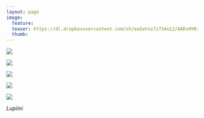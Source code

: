 ```yaml
---
layout: page
image:
  feature:
  teaser: https://dl.dropboxusercontent.com/sh/ea1wtnz7z734o12/AADvHYRzYH0JK38L8A8DdZjSa/luontokuvat/kes%C3%A4/2/DSC31820-245px.jpg
  thumb:
---
```


[![](https://dl.dropboxusercontent.com/sh/ea1wtnz7z734o12/AACa4j69m7SjCv3rJr6kDccGa/luontokuvat/kes%C3%A4/2/DSC31803-800px.jpg)](https://dl.dropboxusercontent.com/sh/ea1wtnz7z734o12/AAB29QH3X9f3NLzp1mAcctOWa/luontokuvat/kes%C3%A4/2/DSC31803.jpg)

[![](https://dl.dropboxusercontent.com/sh/ea1wtnz7z734o12/AAC9mOgY9kGqZSAxBfxHrDhKa/luontokuvat/kes%C3%A4/2/DSC31820-800px.jpg)](https://dl.dropboxusercontent.com/sh/ea1wtnz7z734o12/AAD2T4IvxlZBaPP8jXAY02_ha/luontokuvat/kes%C3%A4/2/DSC31820.jpg)

[![](https://dl.dropboxusercontent.com/sh/ea1wtnz7z734o12/AAAaSM4g83vUGBptN5atbCgma/luontokuvat/kes%C3%A4/2/DSC31824-800px.jpg)](https://dl.dropboxusercontent.com/sh/ea1wtnz7z734o12/AADbjFOxui9-X8AWZxs8gzqVa/luontokuvat/kes%C3%A4/2/DSC31824.jpg)

[![](https://dl.dropboxusercontent.com/sh/ea1wtnz7z734o12/AACRl3Y_ePOvfKWl4NJED2rfa/luontokuvat/kes%C3%A4/2/DSC31837-800px.jpg)](https://dl.dropboxusercontent.com/sh/ea1wtnz7z734o12/AABWZdsnyHmMpRQ27QOazIT2a/luontokuvat/kes%C3%A4/2/DSC31837.jpg)

[![](https://dl.dropboxusercontent.com/sh/ea1wtnz7z734o12/AAB2hKKTYAa2WC7B7yyXXAyla/luontokuvat/kes%C3%A4/2/DSC31841-800px.jpg)](https://dl.dropboxusercontent.com/sh/ea1wtnz7z734o12/AAAYaTNBHGq0vzr3yqbxIRUaa/luontokuvat/kes%C3%A4/2/DSC31841.jpg)

*Lupiini*
